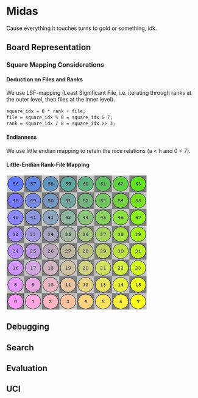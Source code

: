 # Midas
Cause everything it touches turns to gold or something, idk.
## Board Representation
### Square Mapping Considerations
#### Deduction on Files and Ranks
We use LSF-mapping (Least Significant File, i.e. iterating through ranks at the outer level, then files at the inner level).
```
square_idx = 8 * rank + file;
file = square_idx % 8 = square_idx & 7;
rank = square_idx / 8 = square_idx >> 3;
```

#### Endianness
We use little endian mapping to retain the nice relations (a < h and 0 < 7).

#### Little-Endian Rank-File Mapping
![LERF visualization on chessboard](lerf.jpg)

## Debugging
## Search
## Evaluation
## UCI
